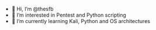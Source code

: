 - 👋 Hi, I’m @thesfb
- 👀 I’m interested in Pentest and Python scripting
- 🌱 I’m currently learning Kali, Python and OS architectures


<!---
thesfb/thesfb is a ✨ special ✨ repository because its `README.md` (this file) appears on your GitHub profile.
You can click the Preview link to take a look at your changes.
--->
